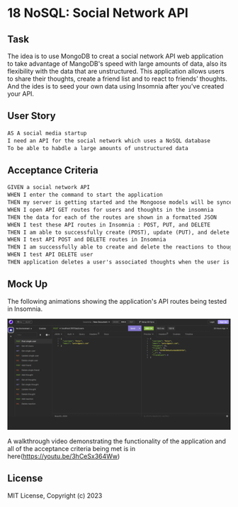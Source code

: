 # 18 NoSQL: Social Network API

## Task

The idea is to use MongoDB to creat a social network API web application to take advantage of MangoDB's speed with large amounts of data, also its flexibility with the data that are unstructured.
This  application allows users to share their thoughts, create a friend list and to react to friends’ thoughts. 
And the ides is to seed your own data using Insomnia after you’ve created your API.

## User Story

```md
AS A social media startup
I need an API for the social network which uses a NoSQL database
To be able to habdle a large amounts of unstructured data
```

## Acceptance Criteria

```md
GIVEN a social network API
WHEN I enter the command to start the application
THEN my server is getting started and the Mongoose models will be synced to my MongoDB database
WHEN I open API GET routes for users and thoughts in the insomnia
THEN the data for each of the routes are shown in a formatted JSON
WHEN I test these API routes in Insomnia : POST, PUT, and DELETE 
THEN I am able to successfully create (POST), update (PUT), and delete (DELETE) users and thoughts in my database
WHEN I test API POST and DELETE routes in Insomnia
THEN I am successfully able to create and delete the reactions to thoughts and add and remove friends to or of a user’s friend list
WHEN I test API DELETE user
THEN application deletes a user's associated thoughts when the user is deleted.
```

## Mock Up

The following animations showing the application's API routes being tested in Insomnia.

![Demo of all the routes being tested in Insomnia.](./Assets/Social-Network-API.gif)


A walkthrough video demonstrating the functionality of the application and all of the acceptance criteria being met is in here(https://youtu.be/3hCeSx364Ww)


## License

MIT License, Copyright (c) 2023 
